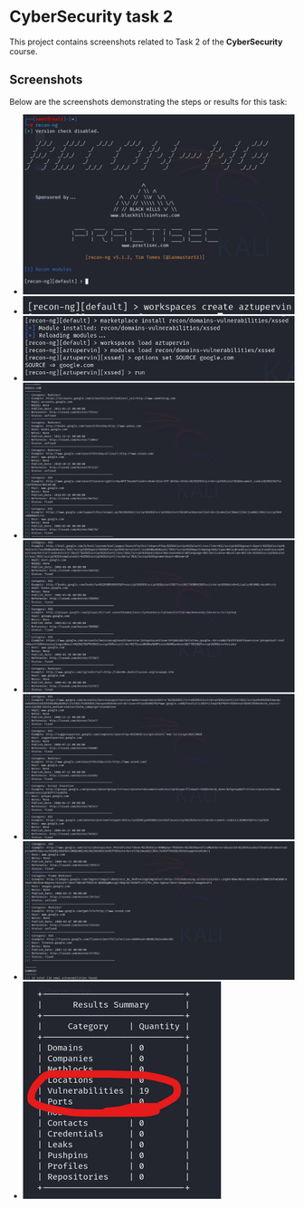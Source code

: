 # CyberSecurity task 2

This project contains screenshots related to Task 2 of the **CyberSecurity** course.

## Screenshots

Below are the screenshots demonstrating the steps or results for this task:

- ![Screenshot 1](./ScreenShot/1.png)
- ![Screenshot 2](./ScreenShot/2.png)
- ![Screenshot 3](./ScreenShot/3.png)
- ![Screenshot 4](./ScreenShot/4.png)
- ![Screenshot 5](./ScreenShot/5.png)
- ![Screenshot 6](./ScreenShot/6.png)
- ![Screenshot 7](./ScreenShot/7.png)
- ![Screenshot 8](./ScreenShot/8.png)